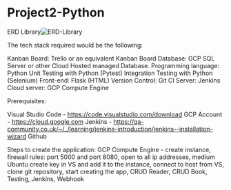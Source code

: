 # Project2-Python
ERD Library![ERD-Library](https://user-images.githubusercontent.com/104452519/176775980-fedfdc0d-327c-4b1f-9cf8-46b8f757e9d4.png)

The tech stack required would be the following:

Kanban Board: Trello or an equivalent Kanban Board
Database: GCP SQL Server or other Cloud Hosted managed Database.
Programming language: Python
Unit Testing with Python (Pytest)
Integration Testing with Python (Selenium)
Front-end: Flask (HTML)
Version Control: Git
CI Server: Jenkins
Cloud server: GCP Compute Engine

Prerequisites:

Visual Studio Code - https://code.visualstudio.com/download
GCP Account - https://cloud.google.com
Jenkins - https://qa-community.co.uk/~/_/learning/jenkins-introduction/jenkins--installation-wizard
Github

Steps to create the application:
GCP Compute Engine - create instance, firewall rules: port 5000 and port 8080, open to all ip addresses, medium Ubuntu
create key in VS and add it to the instance,
connect to host from VS,
clone git repository,
start creating the app,
CRUD Reader,
CRUD Book,
Testing,
Jenkins, Webhook




